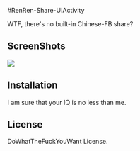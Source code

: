 #RenRen-Share-UIActivity

WTF, there's no built-in Chinese-FB share?
## ScreenShots
<img src="https://github.com/eddorre/SublimeERB/raw/master/erb.gif" />

## Installation
I am sure that your IQ is no less than me.

## License
DoWhatTheFuckYouWant License.